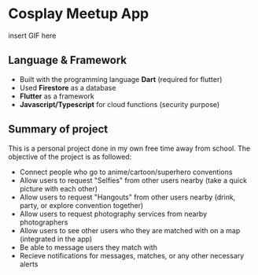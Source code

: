 # Cosplay Meetup App

insert GIF here

## Language & Framework

* Built with the programming language **Dart** (required for flutter)
* Used **Firestore** as a database
* **Flutter** as a framework
* **Javascript/Typescript** for cloud functions (security purpose)

## Summary of project

This is a personal project done in my own free time away from school. The objective of the project is as followed:
* Connect people who go to anime/cartoon/superhero conventions
* Allow users to request "Selfies" from other users nearby (take a quick picture with each other)
* Allow users to request "Hangouts" from other users nearby (drink, party, or explore convention together)
* Allow users to request photography services from nearby photographers
* Allow users to see other users who they are matched with on a map (integrated in the app)
* Be able to message users they match with
* Recieve notifications for messages, matches, or any other necessary alerts






